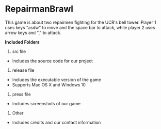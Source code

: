 # RepairmanBrawl

This game is about two repairmen fighting for the UCR's bell tower. Player 1 uses keys "asdw" to move and the space bar to attack, while player 2 uses arrow keys and "," to attack.


**Included Folders**
1. src file 
  * Includes the source code for our project
1. release file
  * Includes the executable version of the game
  * Supports Mac OS X and Windows 10
1. press file
  * Includes screenshots of our game
1. Other
  * Includes credits and our contact information
  
